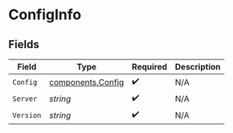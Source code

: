 # ConfigInfo


## Fields

| Field                                                  | Type                                                   | Required                                               | Description                                            |
| ------------------------------------------------------ | ------------------------------------------------------ | ------------------------------------------------------ | ------------------------------------------------------ |
| `Config`                                               | [components.Config](../../models/components/config.md) | :heavy_check_mark:                                     | N/A                                                    |
| `Server`                                               | *string*                                               | :heavy_check_mark:                                     | N/A                                                    |
| `Version`                                              | *string*                                               | :heavy_check_mark:                                     | N/A                                                    |
